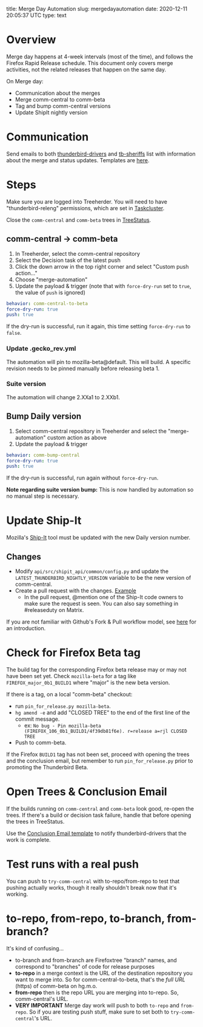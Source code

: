 title: Merge Day Automation
slug: mergedayautomation
date: 2020-12-11 20:05:37 UTC
type: text

# Overview

Merge day happens at 4-week intervals (most of the time), and follows the
Firefox Rapid Release schedule. This document only covers merge activities,
not the related releases that happen on the same day.

On Merge day:

* Communication about the merges
* Merge comm-central to comm-beta
* Tag and bump comm-central versions
* Update ShipIt nightly version

# Communication

Send emails to both [thunderbird-drivers](mailto:thunderbird-drivers@mozilla.org) and 
[tb-sheriffs](mailto:sheriffs@thunderbird.net) list with information about the merge
and status updates. Templates are [here](../mergeday_email_templates).

# Steps

Make sure you are logged into Treeherder. You will need to have
"thunderbird-releng" permissions, which are set in
[Taskcluster](https://hg.mozilla.org/ci/ci-configuration/file/1d37a3cf95a4e272eeaa7a910193e58ff2028646/grants.yml#l2415).

Close the `comm-central` and `comm-beta` trees in
[TreeStatus](https://treestatus.mozilla-releng.net/).

## comm-central -> comm-beta

1. In Treeherder, select the comm-central repository
1. Select the Decision task of the latest push
1. Click the down arrow in the top right corner and select "Custom push action..."
1. Choose "merge-automation"
1. Update the payload & trigger (note that with `force-dry-run` set to `true`, the value of
   `push` is ignored)
   
```yaml
behavior: comm-central-to-beta
force-dry-run: true
push: true
```

If the dry-run is successful, run it again, this time setting `force-dry-run` to
`false`.

### Update .gecko_rev.yml

The automation will pin to mozilla-beta@default. This will build. A specific
revision needs to be pinned manually before releasing beta 1.

### Suite version

The automation will change 2.XXa1 to 2.XXb1.

## Bump Daily version

1. Select comm-central repository in Treeherder and select the "merge-automation"
   custom action as above
1. Update the payload & trigger
   
```yaml
behavior: comm-bump-central
force-dry-run: true
push: true
```

If the dry-run is successful, run again without `force-dry-run`.

**Note regarding suite version bump:** This is now handled by automation so no
manual step is necessary.

# Update Ship-It

Mozilla's [Ship-It](https://github.com/mozilla-releng/shipit) tool must be
updated with the new Daily version number.

## Changes

* Modify `api/src/shipit_api/common/config.py` and update the
  `LATEST_THUNDERBIRD_NIGHTLY_VERSION` variable to be the new version of
  comm-central.
* Create a pull request with the changes. [Example](https://github.com/mozilla-releng/shipit/pull/1004)
  * In the pull request, @mention one of the Ship-It code owners to make sure
    the request is seen. You can also say something in #releaseduty on Matrix.

If you are not familiar with Github's Fork & Pull workflow model,
see [here](https://reflectoring.io/github-fork-and-pull/) for an introduction.

# Check for Firefox Beta tag

The build tag for the corresponding Firefox beta release may or may not have
been set yet. Check `mozilla-beta` for a tag like `FIREFOX_major_0b1_BUILD1`
where "major" is the new beta version.

If there is a tag, on a local "comm-beta" checkout: 
- run `pin_for_release.py mozilla-beta`.
- `hg amend -e` and add "CLOSED TREE" to the end of the first line of the
    commit message.
  - ex: `No bug - Pin mozilla-beta (FIREFOX_106_0b1_BUILD1/4f39db81f6e). r=release a=rjl CLOSED TREE`
- Push to comm-beta.

If the Firefox `BUILD1` tag has not been set, proceed with opening the trees
and the conclusion email, but remember to run `pin_for_release.py` prior to
promoting the Thunderbird Beta.

# Open Trees & Conclusion Email

If the builds running on `comm-central` and `comm-beta` look good, re-open
the trees. If there's a build or decision task failure, handle that before
opening the trees in TreeStatus.

Use the [Conclusion Email template](../mergeday_email_templates) to notify
thunderbird-drivers that the work is complete.

# Test runs with a real push

You can push to `try-comm-central` with to-repo/from-repo to test that pushing
actually works, though it really shouldn't break now that it's working.

# to-repo, from-repo, to-branch, from-branch?

It's kind of confusing...

* to-branch and from-branch are Firefoxtree "branch" names, and correspond
  to "branches" of code for release purposes
* **to-repo** in a merge context is the URL of the destination repository you
  want to merge into. So for comm-central-to-beta, that's the _full URL_ (https)
  of comm-beta on hg.m.o.
* **from-repo** then is the repo URL you are merging into to-repo. So, comm-central's
  URL.
* **VERY IMPORTANT** Merge day work will push to both `to-repo` and `from-repo`.
  So if you are testing push stuff, make sure to set both to `try-comm-central`'s
  URL.
